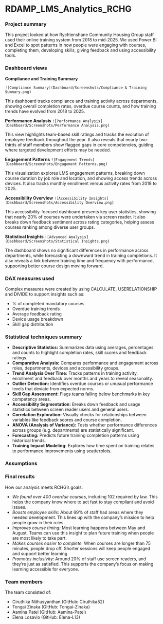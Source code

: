 # RDAMP_LMS_Analytics_RCHG
### Project summary

This project looked at how Rychtenshane Community Housing Group staff used their online training system from 2018 to mid-2025. We used Power BI and Excel to spot patterns in how people were engaging with courses, completing them, developing skills, giving feedback and using accessibility tools.

### Dashboard views

**Compliance and Training Summary**

`![Compliance Summary](Dashboard/Screenshots/Compliance & Training Summary.png)`

This dashboard tracks compliance and training activity across departments, showing overall completion rates, overdue course counts, and how training trends have evolved from 2018 to 2025.

**Performance Analysis**
`![Performance Analysis](Dashboard/Screenshots/Performance Analysis.png)`

This view highlights team-based skill ratings and tracks the evolution of employee feedback throughout the year. It also reveals that nearly two-thirds of staff members show flagged gaps in core competencies, guiding where targeted development efforts may be needed.

**Engagement Patterns**
`![Engagement Trends](Dashboard/Screenshots/Engagement Patterns.png)`

This visualization explores LMS engagement patterns, breaking down course duration by job role and location, and showing access trends across devices. It also tracks monthly enrollment versus activity rates from 2018 to 2025.

**Accessibility Overview**
`![Accessibility Insights](Dashboard/Screenshots/Accessibility Overview.png)`

This accessibility-focused dashboard presents key user statistics, showing that nearly 20% of courses were undertaken via screen reader. It also breaks down feedback sentiment across rating categories, helping assess courses ranking among diverse user groups.

**Statistical Insights**
`![Advanced Analysis](Dashboard/Screenshots/Statistical Insights.png)`

The dashboard shows no significant differences in performance across departments, while forecasting a downward trend in training completions. It also reveals a link between training time and frequency with performance, supporting better course design moving forward.

### DAX measures used

Complex measures were created by using CALCULATE, USERELATIONSHIP and DIVIDE to support insights such as:

- % of completed mandatory courses
- Overdue training trends
- Average feedback rating
- Device usage breakdown
- Skill gap distribution

### Statistical techniques summary

- **Descriptive Statistics:** Summarizes data using averages, percentages and counts to highlight completion rates, skill scores and feedback ratings.
- **Comparative Analysis:** Compares performance and engagement across roles, departments, devices and accessibility groups.
- **Trend Analysis Over Time:** Tracks patterns in training activity, enrollment and feedback over months and years to reveal seasonality.
- **Outlier Detection:** Identifies overdue courses or unusual performance levels that deviate from expected norms.
- **Skill Gap Assessment:** Flags teams falling below benchmarks in key competency areas.
- **Accessibility Segmentation:** Breaks down feedback and usage statistics between screen reader users and general users.
- **Correlation Exploration:** Visually checks for relationships between variables like feedback scores and course completion.
- **ANOVA (Analysis of Variance):** Tests whether performance differences across groups (e.g. departments) are statistically significant.
- **Forecasting:** Predicts future training completion patterns using historical trends.
- **Training Impact Modeling:** Explores how time spent on training relates to performance improvements using scatterplots.

### Assumptions

### Final results

How our analysis meets RCHG’s goals:

- *We found over 400 overdue courses*, including 102 required by law. This helps the company know where to act fast to stay compliant and avoid issues.
- *Boosts employee skills:* About 69% of staff had areas where they needed development. This lines up with the company’s mission to help people grow in their roles.
- *Improves course timing:* Most learning happens between May and August. Teams can use this insight to plan future training when people are most likely to take part.
- *Makes courses easier to complete:* When courses are longer than 75 minutes, people drop off. Shorter sessions will keep people engaged and support better learning.
- *Promotes inclusivity:* Around 20% of staff use screen readers, and they’re just as satisfied. This supports the company’s focus on making learning accessible for everyone.

### Team members

The team consisted of:

- Ciruthika Nithusyanthan (GitHub: Ciruthika52)
- Tongai Zinaka (GitHub: Tongai-Zinaka)
- Aamina Patel (GitHub: Aamina-Patel)
- Elena Losavio (GitHub: Elena-L13)

